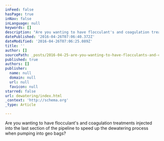 ```yaml
---
inFeed: false
hasPage: true
inNav: false
inLanguage: null
keywords: []
description: "Are you wanting to have flocculant's and coagulation treatments injected into the last section of the pipeline to speed up the dewatering process when pumping into geo bags?"
datePublished: '2016-04-26T07:06:40.372Z'
dateModified: '2016-04-26T07:06:25.089Z'
title: ''
author: []
sourcePath: _posts/2016-04-25-are-you-wanting-to-have-flocculants-and-coagulation-treatme.md
published: true
authors: []
publisher:
  name: null
  domain: null
  url: null
  favicon: null
starred: false
url: dewatering/index.html
_context: 'http://schema.org'
_type: Article

---
```

Are you wanting to have flocculant's and coagulation treatments injected into the last section of the pipeline to speed up the dewatering process when pumping into geo bags?